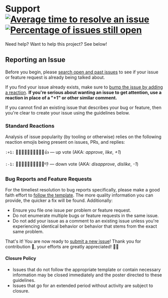 # Support [![Average time to resolve an issue][x-badge-resolution-image]][x-badge-resolution-link] [![Percentage of issues still open][x-badge-percentage-image]][x-badge-percentage-link]

Need help? Want to help this project? See below!

## Reporting an Issue

Before you begin, please [search open and past issues][x-repo-open-issues] to
see if your issue or feature request is already being talked about.

If you find your issue already exists, make sure to [bump the issue by adding a
reaction][x-external-github-blog]. **If you're serious about wanting an issue to
get attention, use a reaction in place of a "+1" or other similar comment.**

If you cannot find an existing issue that describes your bug or feature, then
you're clear to create your issue using the guidelines below.

### Standard Reactions

Analysis of issue popularity (by tooling or otherwise) relies on the following
reaction emojis being present on issues, PRs, and replies:

`:+1:` 👍🏿👍🏾👍🏽👍🏼👍🏻👍 — up vote (AKA: _approve_, _like_, _+1_)

`:-1:` 👎🏿👎🏾👎🏽👎🏼👎🏻👎 — down vote (AKA: _disapprove_, _dislike_, _-1_)

### Bug Reports and Feature Requests

For the timeliest resolution to bug reports specifically, please make a good
faith effort to [follow the template][x-repo-choose-new-issue]. The more quality
information you can provide, the quicker a fix will be found. Additionally:

- Ensure you file one issue per problem or feature request.
- Do not enumerate multiple bugs or feature requests in the same issue.
- Do not add your issue as a comment to an existing issue unless you're
  experiencing identical behavior or behavior that stems from the exact same
  problem.

That's it! You are now ready to [submit a new issue][x-repo-choose-new-issue]!
Thank you for contribution 🎉, your efforts are greatly appreciated! 🙌🏿

#### Closure Policy

- Issues that do not follow the appropriate template or contain necessary
  information may be closed immediately and the poster directed to these
  guidelines.
- Issues that go for an extended period without activity are subject to closure.

[x-badge-percentage-image]:
  https://isitmaintained.com/badge/open/Xunnamius/projector.svg
  'Open issues as a percentage of all issues'
[x-badge-percentage-link]: https://github.com/Xunnamius/projector/issues?q=
[x-badge-resolution-image]:
  https://isitmaintained.com/badge/resolution/Xunnamius/projector.svg
  'Average time to resolve an issue'
[x-badge-resolution-link]:
  https://isitmaintained.com/project/Xunnamius/projector
[x-external-github-blog]:
  https://github.com/blog/2119-add-reactions-to-pull-requests-issues-and-comments
[x-repo-choose-new-issue]:
  https://github.com/Xunnamius/projector/issues/new/choose
[x-repo-open-issues]: https://github.com/Xunnamius/projector/issues?q=
